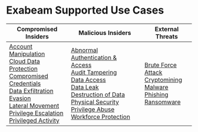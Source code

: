 Exabeam Supported Use Cases
===========================

| Compromised Insiders                                                                                                                                                                                                                                                                                                                                                                                                                                                                   | Malicious Insiders                                                                                                                                                                                                                                                                                                                                                                                                                                                           | External Threats                                                                                                                                                                                                                  |
| -------------------------------------------------------------------------------------------------------------------------------------------------------------------------------------------------------------------------------------------------------------------------------------------------------------------------------------------------------------------------------------------------------------------------------------------------------------------------------------- | ---------------------------------------------------------------------------------------------------------------------------------------------------------------------------------------------------------------------------------------------------------------------------------------------------------------------------------------------------------------------------------------------------------------------------------------------------------------------------- | --------------------------------------------------------------------------------------------------------------------------------------------------------------------------------------------------------------------------------- |
| [Account Manipulation](UseCases/uc_account_manipulation.md)<br>[Cloud Data Protection](UseCases/uc_cloud_data_protection.md)<br>[Compromised Credentials](UseCases/uc_compromised_credentials.md)<br>[Data Exfiltration](UseCases/uc_data_exfiltration.md)<br>[Evasion](UseCases/uc_evasion.md)<br>[Lateral Movement](UseCases/uc_lateral_movement.md)<br>[Privilege Escalation](UseCases/uc_privilege_escalation.md)<br>[Privileged Activity](UseCases/uc_privileged_activity.md)<br> | [Abnormal Authentication & Access](UseCases/uc_abnormal_authentication_&_access.md)<br>[Audit Tampering](UseCases/uc_audit_tampering.md)<br>[Data Access](UseCases/uc_data_access.md)<br>[Data Leak](UseCases/uc_data_leak.md)<br>[Destruction of Data](UseCases/uc_destruction_of_data.md)<br>[Physical Security](UseCases/uc_physical_security.md)<br>[Privilege Abuse](UseCases/uc_privilege_abuse.md)<br>[Workforce Protection](UseCases/uc_workforce_protection.md)<br> | [Brute Force Attack](UseCases/uc_brute_force_attack.md)<br>[Cryptomining](UseCases/uc_cryptomining.md)<br>[Malware](UseCases/uc_malware.md)<br>[Phishing](UseCases/uc_phishing.md)<br>[Ransomware](UseCases/uc_ransomware.md)<br> |